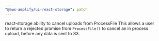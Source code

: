 ```yaml
---
"@aws-amplify/ui-react-storage": patch
---
```


react-storage ability to cancel uploads from ProcessFile
  This allows a user to return a rejected promise from `ProcessFile()` to cancel an in process upload,
  before any data is sent to S3.


